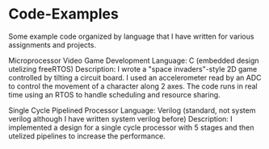 # Code-Examples

Some example code organized by language that I have written for various assignments and projects.

Microprocessor Video Game Development
  Language: C (embedded design utelizing freeRTOS)
  Description: I wrote a "space invaders"-style 2D game controlled by tilting a circuit board. I used an accelerometer read by an ADC to control the movement of a character along 2 axes. The code runs in real time using an RTOS to handle scheduling and resource sharing.  

Single Cycle Pipelined Processor
  Language: Verilog (standard, not system verilog although I have written system verilog before)
  Description: I implemented a design for a single cycle processor with 5 stages and then utelized pipelines to increase the performance.
